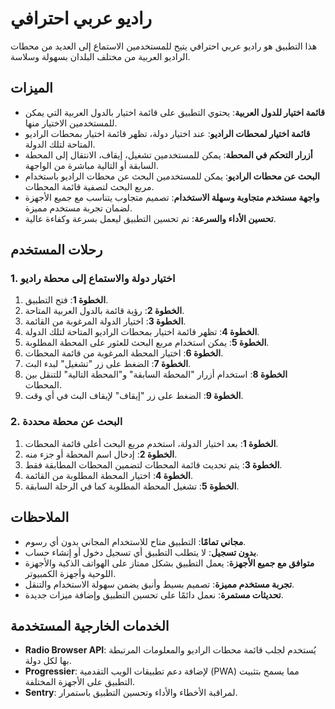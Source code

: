 # راديو عربي احترافي

هذا التطبيق هو راديو عربي احترافي يتيح للمستخدمين الاستماع إلى العديد من محطات الراديو العربية من مختلف البلدان بسهولة وسلاسة.

## الميزات

- **قائمة اختيار للدول العربية**: يحتوي التطبيق على قائمة اختيار بالدول العربية التي يمكن للمستخدمين الاختيار منها.
- **قائمة اختيار لمحطات الراديو**: عند اختيار دولة، تظهر قائمة اختيار بمحطات الراديو المتاحة لتلك الدولة.
- **أزرار التحكم في المحطة**: يمكن للمستخدمين تشغيل، إيقاف، الانتقال إلى المحطة السابقة أو التالية مباشرة من الواجهة.
- **البحث عن محطات الراديو**: يمكن للمستخدمين البحث عن محطات الراديو باستخدام مربع البحث لتصفية قائمة المحطات.
- **واجهة مستخدم متجاوبة وسهلة الاستخدام**: تصميم متجاوب يتناسب مع جميع الأجهزة لضمان تجربة مستخدم مميزة.
- **تحسين الأداء والسرعة**: تم تحسين التطبيق ليعمل بسرعة وكفاءة عالية.

## رحلات المستخدم

### 1. اختيار دولة والاستماع إلى محطة راديو

1. **الخطوة 1**: فتح التطبيق.
2. **الخطوة 2**: رؤية قائمة بالدول العربية المتاحة.
3. **الخطوة 3**: اختيار الدولة المرغوبة من القائمة.
4. **الخطوة 4**: تظهر قائمة اختيار بمحطات الراديو المتاحة لتلك الدولة.
5. **الخطوة 5**: يمكن استخدام مربع البحث للعثور على المحطة المطلوبة.
6. **الخطوة 6**: اختيار المحطة المرغوبة من قائمة المحطات.
7. **الخطوة 7**: الضغط على زر "تشغيل" لبدء البث.
8. **الخطوة 8**: استخدام أزرار "المحطة السابقة" و"المحطة التالية" للتنقل بين المحطات.
9. **الخطوة 9**: الضغط على زر "إيقاف" لإيقاف البث في أي وقت.

### 2. البحث عن محطة محددة

1. **الخطوة 1**: بعد اختيار الدولة، استخدم مربع البحث أعلى قائمة المحطات.
2. **الخطوة 2**: إدخال اسم المحطة أو جزء منه.
3. **الخطوة 3**: يتم تحديث قائمة المحطات لتضمين المحطات المطابقة فقط.
4. **الخطوة 4**: اختيار المحطة المطلوبة من القائمة.
5. **الخطوة 5**: تشغيل المحطة المطلوبة كما في الرحلة السابقة.

## الملاحظات

- **مجاني تمامًا**: التطبيق متاح للاستخدام المجاني بدون أي رسوم.
- **بدون تسجيل**: لا يتطلب التطبيق أي تسجيل دخول أو إنشاء حساب.
- **متوافق مع جميع الأجهزة**: يعمل التطبيق بشكل ممتاز على الهواتف الذكية والأجهزة اللوحية وأجهزة الكمبيوتر.
- **تجربة مستخدم مميزة**: تصميم بسيط وأنيق يضمن سهولة الاستخدام والتنقل.
- **تحديثات مستمرة**: نعمل دائمًا على تحسين التطبيق وإضافة ميزات جديدة.

## الخدمات الخارجية المستخدمة

- **Radio Browser API**: يُستخدم لجلب قائمة محطات الراديو والمعلومات المرتبطة بها لكل دولة.
- **Progressier**: لإضافة دعم تطبيقات الويب التقدمية (PWA) مما يسمح بتثبيت التطبيق على الأجهزة المختلفة.
- **Sentry**: لمراقبة الأخطاء والأداء وتحسين التطبيق باستمرار.
